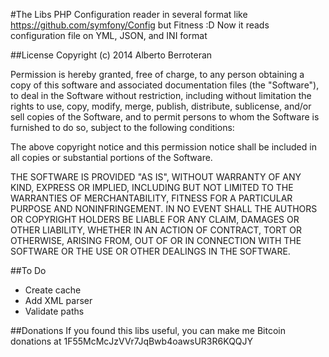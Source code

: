 #The Libs
PHP Configuration reader in several format  like https://github.com/symfony/Config but Fitness :D
Now it reads configuration file on YML, JSON, and INI format

##License
Copyright (c) 2014 Alberto Berroteran

Permission is hereby granted, free of charge, to any person obtaining a copy
of this software and associated documentation files (the "Software"), to deal
in the Software without restriction, including without limitation the rights
to use, copy, modify, merge, publish, distribute, sublicense, and/or sell
copies of the Software, and to permit persons to whom the Software is
furnished to do so, subject to the following conditions:

The above copyright notice and this permission notice shall be included in
all copies or substantial portions of the Software.

THE SOFTWARE IS PROVIDED "AS IS", WITHOUT WARRANTY OF ANY KIND, EXPRESS OR
IMPLIED, INCLUDING BUT NOT LIMITED TO THE WARRANTIES OF MERCHANTABILITY,
FITNESS FOR A PARTICULAR PURPOSE AND NONINFRINGEMENT. IN NO EVENT SHALL THE
AUTHORS OR COPYRIGHT HOLDERS BE LIABLE FOR ANY CLAIM, DAMAGES OR OTHER
LIABILITY, WHETHER IN AN ACTION OF CONTRACT, TORT OR OTHERWISE, ARISING FROM,
OUT OF OR IN CONNECTION WITH THE SOFTWARE OR THE USE OR OTHER DEALINGS IN
THE SOFTWARE.

##To Do
- Create cache
- Add XML parser
- Validate paths

##Donations
If you found this libs useful,
you can make me  Bitcoin donations at 1F55McMcJzVVr7JqBwb4oawsUR3R6KQQJY